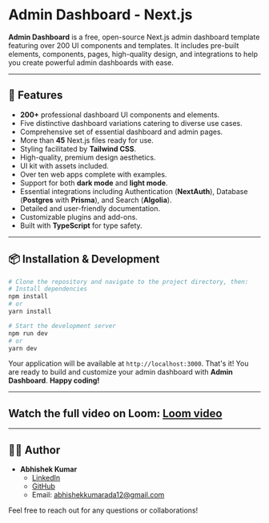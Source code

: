 # Admin Dashboard - Next.js

**Admin Dashboard** is a free, open-source Next.js admin dashboard template featuring over 200 UI components and templates. It includes pre-built elements, components, pages, high-quality design, and integrations to help you create powerful admin dashboards with ease.

---

## 🚀 Features

- **200+** professional dashboard UI components and elements.
- Five distinctive dashboard variations catering to diverse use cases.
- Comprehensive set of essential dashboard and admin pages.
- More than **45** Next.js files ready for use.
- Styling facilitated by **Tailwind CSS**.
- High-quality, premium design aesthetics.
- UI kit with assets included.
- Over ten web apps complete with examples.
- Support for both **dark mode** and **light mode**.
- Essential integrations including Authentication (**NextAuth**), Database (**Postgres** with **Prisma**), and Search (**Algolia**).
- Detailed and user-friendly documentation.
- Customizable plugins and add-ons.
- Built with **TypeScript** for type safety.

---

## 📦 Installation & Development

```bash
# Clone the repository and navigate to the project directory, then:
# Install dependencies
npm install
# or
yarn install

# Start the development server
npm run dev
# or
yarn dev
```

Your application will be available at `http://localhost:3000`. That's it! You are ready to build and customize your admin dashboard with **Admin Dashboard**. **Happy coding!**

---

## Watch the full video on Loom: [Loom video](https://www.loom.com/share/38fe88dcabcd465b9b4e77232c129720?sid=a5053984-16df-4cb0-9c0b-e39b333632b8)


---

## 🙋‍♂️ Author

- **Abhishek Kumar**
  - [LinkedIn](https://www.linkedin.com/in/abhishek-kumar-92157823a/)
  - [GitHub](https://github.com/kumarabhishek188)
  - Email: [abhishekkumarada12@gmail.com](mailto:abhishekkumarada12@gmail.com)

Feel free to reach out for any questions or collaborations!
